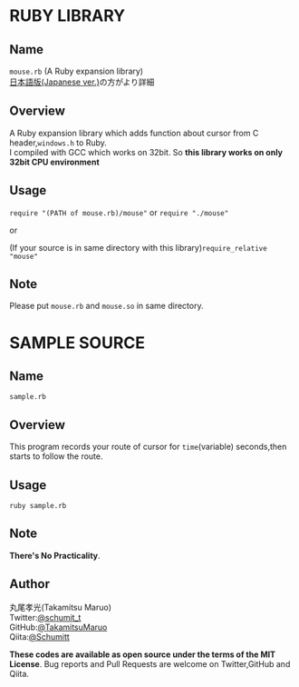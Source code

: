 # RUBY LIBRARY
## Name  
`mouse.rb` (A Ruby expansion library)  
[日本語版(Japanese ver.)](https://github.com/TakamitsuMaruo/mouse/blob/259364bc57e2ad75cbfbb8ea6f65d28ccfade536/mouse/readme_ja.md)の方がより詳細
## Overview  
A Ruby expansion library which adds function about cursor from C header,`windows.h` to Ruby.    
I compiled with GCC which works on 32bit. So **this library works on only 32bit CPU environment**  

## Usage  
`require "(PATH of mouse.rb)/mouse"`  or  `require "./mouse"`  

or  

(If your source is in same directory with this library)`require_relative "mouse"`  

## Note   
Please put `mouse.rb` and `mouse.so` in same directory.

# SAMPLE SOURCE
## Name  
`sample.rb`  

## Overview  
This program records your route of cursor for `time`(variable) seconds,then starts to follow the route.  

## Usage   
`ruby sample.rb`  

## Note  
**There's No Practicality**.

## Author  
丸尾孝光(Takamitsu Maruo)  
    Twitter:[@schumit_t](https://twitter.com/schumit_t)  
    GitHub:[@TakamitsuMaruo](https://github.com/TakamitsuMaruo)  
    Qiita:[@Schumitt](https://qiita.com/Schmitt)  

**These codes are available as open source under the terms of the MIT License**.
Bug reports and Pull Requests are welcome on Twitter,GitHub and Qiita.
